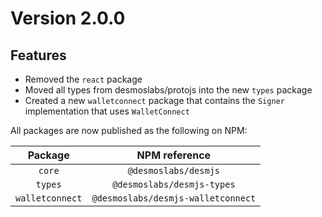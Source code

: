 # Version 2.0.0

## Features

- Removed the `react` package
- Moved all types from desmoslabs/protojs into the new `types` package
- Created a new `walletconnect` package that contains the `Signer` implementation that uses `WalletConnect`

All packages are now published as the following on NPM:

|     Package     |           NPM reference            |
|:---------------:|:----------------------------------:|
|     `core`      |        `@desmoslabs/desmjs`        |
|     `types`     |     `@desmoslabs/desmjs-types`     |
| `walletconnect` | `@desmoslabs/desmjs-walletconnect` |

